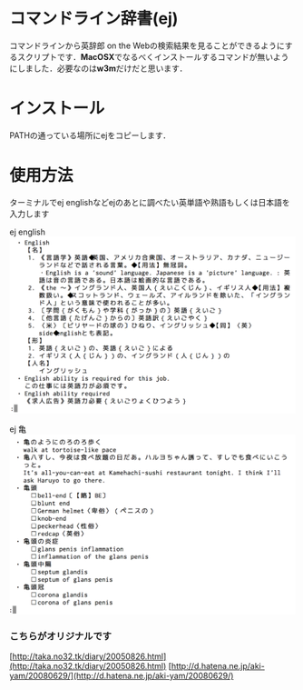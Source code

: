 # コマンドライン辞書(ej)

コマンドラインから英辞郎 on the Webの検索結果を見ることができるようにするスクリプトです．**MacOSX**でなるべくインストールするコマンドが無いようにしました．必要なのは**w3m**だけだと思います．

# インストール
PATHの通っている場所にejをコピーします．

# 使用方法
ターミナルでej englishなどejのあとに調べたい英単語や熟語もしくは日本語を入力します

ej english
![検索結果english](english.png)

ej 亀
![検索結果亀](kame.png)


### こちらがオリジナルです
[http://taka.no32.tk/diary/20050826.html](http://taka.no32.tk/diary/20050826.html)
[http://d.hatena.ne.jp/aki-yam/20080629/](http://d.hatena.ne.jp/aki-yam/20080629/)
